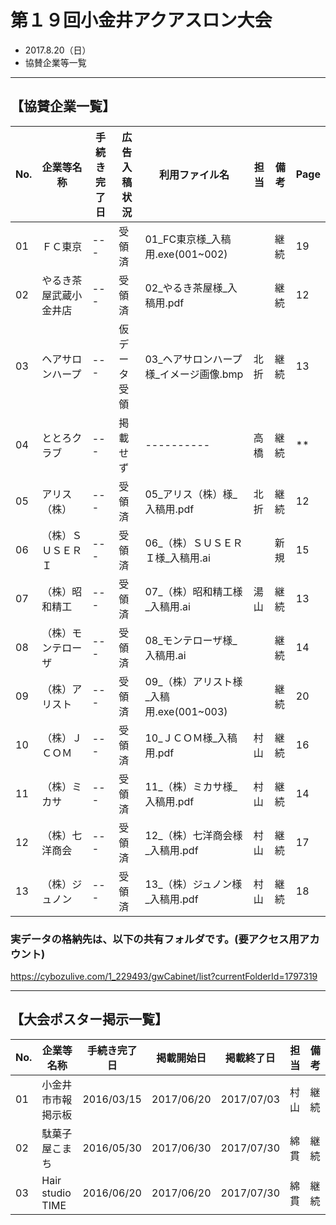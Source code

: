 # 第１９回小金井アクアスロン大会  
 * 2017.8.20（日）
 * 協賛企業等一覧

---
## 【協賛企業一覧】
|No.|企業等名称|手続き完了日|広告入稿状況|利用ファイル名|担当|備考|Page|
|---|---|---|---|---|---|---|---|
|01|ＦＣ東京|---|受領済|01_FC東京様_入稿用.exe(001~002)||継続|19|
|02|やるき茶屋武蔵小金井店|---|受領済|02_やるき茶屋様_入稿用.pdf||継続|12|
|03|ヘアサロンハープ|---|仮データ受領|03_ヘアサロンハープ様_イメージ画像.bmp|北折|継続|13|
|04|ととろクラブ|---|掲載せず|----------|高橋|継続|**|
|05|アリス（株）|---|受領済|05_アリス（株）様_入稿用.pdf|北折|継続|12|
|06|（株）ＳＵＳＥＲＩ|---|受領済|06_（株）ＳＵＳＥＲＩ様_入稿用.ai||新規|15|
|07|（株）昭和精工|---|受領済|07_（株）昭和精工様_入稿用.ai|湯山|継続|13|
|08|（株）モンテローザ|---|受領済|08_モンテローザ様_入稿用.ai||継続|14|
|09|（株）アリスト|---|受領済|09_（株）アリスト様_入稿用.exe(001~003)||継続|20|
|10|（株）ＪＣＯＭ|---|受領済|10_ＪＣＯＭ様_入稿用.pdf|村山|継続|16|
|11|（株）ミカサ|---|受領済|11_（株）ミカサ様_入稿用.pdf|村山|継続|14|
|12|（株）七洋商会|---|受領済|12_（株）七洋商会様_入稿用.pdf|村山|継続|17|
|13|（株）ジュノン|---|受領済|13_（株）ジュノン様_入稿用.pdf|村山|継続|18|

### 実データの格納先は、以下の共有フォルダです。(要アクセス用アカウント)    
https://cybozulive.com/1_229493/gwCabinet/list?currentFolderId=1797319  

---
## 【大会ポスター掲示一覧】
|No.|企業等名称|手続き完了日|掲載開始日|掲載終了日|担当|備考|
|---|---|---|---|---|---|---|
|01|小金井市市報掲示板|2016/03/15|2017/06/20|2017/07/03|村山|継続|
|02|駄菓子屋こまち|2016/05/30|2017/06/30|2017/07/30|綿貫|継続|
|03|Hair studio TIME|2016/06/20|2017/06/20|2017/07/30|綿貫|継続|

